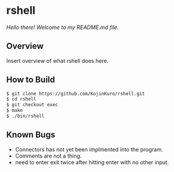 # rshell
*Hello there! Welcome to my README.md file.*
## Overview
Insert overview of what rshell does here.

## How to Build
```bash
$ git clone https://github.com/KojinKuro/rshell.git
$ cd rshell
$ git checkout exec
$ make
$ ./bin/rshell
```

## Known Bugs
* Connectors has not yet been implmented into the program.
* Comments are not a thing.
* need to enter exit twice after hitting enter with no other input.
